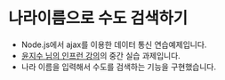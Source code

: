 # 나라이름으로 수도 검색하기

* Node.js에서 ajax를 이용한 데이터 통신 연습예제입니다.
* <a href="https://www.inflearn.com/course/node-js-%EC%9B%B9%EA%B0%9C%EB%B0%9C/">윤지수 님의 인프런 강의</a>의 중간 실습 과제입니다.
* 나라 이름을 입력해서 수도를 검색하는 기능을 구현했습니다.
